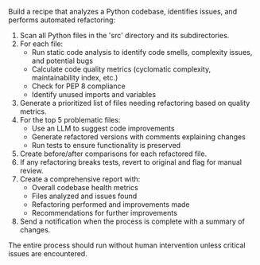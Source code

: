 Build a recipe that analyzes a Python codebase, identifies issues, and performs automated refactoring:

1. Scan all Python files in the 'src' directory and its subdirectories.
2. For each file:
   - Run static code analysis to identify code smells, complexity issues, and potential bugs
   - Calculate code quality metrics (cyclomatic complexity, maintainability index, etc.)
   - Check for PEP 8 compliance
   - Identify unused imports and variables
3. Generate a prioritized list of files needing refactoring based on quality metrics.
4. For the top 5 problematic files:
   - Use an LLM to suggest code improvements
   - Generate refactored versions with comments explaining changes
   - Run tests to ensure functionality is preserved
5. Create before/after comparisons for each refactored file.
6. If any refactoring breaks tests, revert to original and flag for manual review.
7. Create a comprehensive report with:
   - Overall codebase health metrics
   - Files analyzed and issues found
   - Refactoring performed and improvements made
   - Recommendations for further improvements
8. Send a notification when the process is complete with a summary of changes.

The entire process should run without human intervention unless critical issues are encountered.
